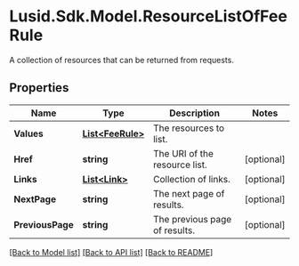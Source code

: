# Lusid.Sdk.Model.ResourceListOfFeeRule
A collection of resources that can be returned from requests.

## Properties

Name | Type | Description | Notes
------------ | ------------- | ------------- | -------------
**Values** | [**List&lt;FeeRule&gt;**](FeeRule.md) | The resources to list. | 
**Href** | **string** | The URI of the resource list. | [optional] 
**Links** | [**List&lt;Link&gt;**](Link.md) | Collection of links. | [optional] 
**NextPage** | **string** | The next page of results. | [optional] 
**PreviousPage** | **string** | The previous page of results. | [optional] 

[[Back to Model list]](../README.md#documentation-for-models) [[Back to API list]](../README.md#documentation-for-api-endpoints) [[Back to README]](../README.md)

